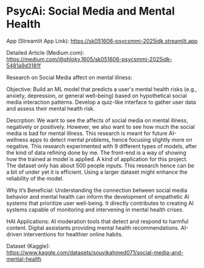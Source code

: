 # PsycAi: Social Media and Mental Health

App (Streamlit App Link):
https://sk051606-psycsmmi-2025idk.streamlit.app

Detailed Article (Medium.com):
https://medium.com/@shloky.1605/sk051606-psycsmmi-2025idk-5481a9d3181f

Research on Social Media affect on mental illness:

Objective:
Build an ML model that predicts a user's mental health risks (e.g., anxiety, depression, or general well-being) based on hypothetical social media interaction patterns. Develop a quiz-like interface to gather user data and assess their mental health risk.

Descrption:
We want to see the affects of social media on mental illness, negatively or positively. 
However, we also want to see how much the social media is bad for mental illness. 
This research is meant for future AI-wellness apps to detect mental problems, hence focusing slightly more on negative.
This research experimented with 9 different types of models, after the kind of data refining done by me. 
The front-end is a way of showing how the trained ai model is applied. A kind of application for this project.
The dataset only has about 500 people inputs. This research hence can be a bit of under yet it is efficient. Using a larger dataset might enhance the reliability of the model.

Why it’s Beneficial:
Understanding the connection between social media behavior and mental health can inform the development of empathetic AI systems that prioritize user well-being. It directly contributes to creating AI systems capable of monitoring and intervening in mental health crises.

HAI Applications:
AI moderation tools that detect and respond to harmful content.
Digital assistants providing mental health recommendations.
AI-driven interventions for healthier online habits.

Dataset (Kaggle): 
https://www.kaggle.com/datasets/souvikahmed071/social-media-and-mental-health
